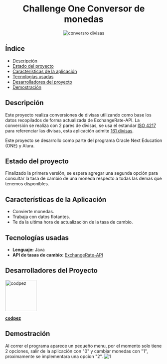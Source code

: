<h1 align="center">Challenge One Conversor de monedas</h1>

<div align="center">
    <img src="https://github.com/codpez/Conversor-de-monedas/assets/65423779/a6681162-52cb-4100-b0e3-586479390ede" alt="conversro divisas">
</div>

## Índice
* [Descripción](#Descripción)
* [Estado del proyecto](#Estado-del-proyecto)
* [Características de la aplicación](#Características-de-la-Aplicación)
* [Tecnologías usadas](#Tecnlogías-usadas)
* [Desarrolladores del proyecto](#Desarrolladores-del-Proyecto)
* [Demostración](#Demostración)

## Descripción
Este proyecto realiza conversiones de divisas utilizando como base los datos recopilados de forma actualizada de ExchangeRate-API. La conversión se realiza con 2 pares de divisas, se usa el estandar [ISO 4217](https://es.wikipedia.org/wiki/ISO_4217) para referenciar las divisas, esta aplicación admite [161 divisas](https://www.exchangerate-api.com/docs/supported-currencies).


Este proyecto se desarrollo como parte del programa Oracle Next Education (ONE) y Alura.



## Estado del proyecto
Finalizado la primera versión, se espera agregar una segunda opción para consultar la tasa de cambio de una moneda respecto a todas las demas que tenemos disponibles.

## Características de la Aplicación
- Convierte monedas.
- Trabaja con datos flotantes.
- Te da la ultima hora de actualización de la tasa de cambio.

## Tecnologías usadas
- **Lenguaje:** Java
- **API de tasas de cambio:** [ExchangeRate-API](https://www.exchangerate-api.com/)

## Desarrolladores del Proyecto

<a href="https://github.com/codpez">
  <img src="https://github.com/codpez.png" width="100px" alt="codpez" style="border-radius:50% align="left">
</a>

**[codpez](https://github.com/codpez)**
## Demostración
Al correr el programa aparece un pequeño menu, por el momento solo tiene 2 opciones, salir de la aplicación con "0"
y cambiar monedas con "1", proximamente se implementara una opcion "2".
![1](https://github.com/codpez/Conversor-de-monedas/assets/65423779/9a168cd4-f61c-4677-a0e1-55273cd482df)


